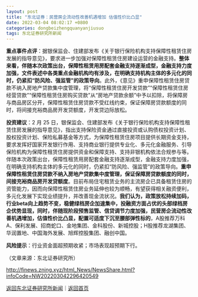 ```yaml
---
layout: post
title: "东北证券：民营房企流动性改善机遇增加 估值性价比凸显"
date: 2022-03-04 08:02:17 +0800
categories: dongbeizhengquanyanjiusuo
tags: 东北证券研究所新闻
---
```

<p><strong>重点事件点评</strong>：据银保监会、住建部发布《关于银行保险机构支持保障性租赁住房发展的指导意见》，要求进一步加强对保障性租赁住房建设运营的金融支持。<strong>整体来看，伴随本次政策出台，保障性租赁用房配套金融支持逐渐成型，金融支持力度加强，文件表述中各类重点金融机构均有涉及，在明确支持机构主体的多元化的同时，仍紧扣“防风险、强监管”的政策导向</strong>。此外，《意见》重申保障性租赁住房贷款不纳入房地产贷款集中度管理，将“保障性租赁住房开发贷款”“保障性租赁住房经营贷款”“保障性租赁住房购买贷款”从“房地产贷款余额”中予以扣除，将保障房与商品房区分开，保障性租赁住房贷款不受红线约束，保证保障房贷款额度的同时，将间接充裕商品房开发贷额度，开发贷边际放松。</p>
 <p><strong>投资建议</strong>：2 月 25 日，银保监会、住建部发布《关于银行保险机构支持保障性租赁住房发展的指导意见》，指出支持保险资金通过直接投资或认购债权投资计划、股权投资计划、保险私募基金等方式，为保障性租赁住房项目提供长期资金支持，要求发挥好国家开发银行作用、支持商业银行提供专业化、多元化金融服务、引导保险机构为保障性租赁住房提供资金和保障支持、支持非银机构依法合规参与等。伴随本次政策出台，保障性租赁用房配套金融支持逐渐成型，金融支持力度加强，在明确支持机构主体的多元化的同时，仍紧扣“防风险、强监管”的政策导向。<strong>重申保障性租赁住房贷款不纳入房地产贷款集中度管理，保证保障房贷款额度的同时，间接充裕商品房开发贷额度</strong>。目前布局住宅租赁业务的主流房企已具备租赁住房的资管能力，因而向保障性租赁住房业务延伸也较为顺畅，有望获得相关融资便利，多元化发展下实现业绩提升，并改善现金流状况。<strong>我们认为，政策放松持续加码，行业beta向上趋势不变，稳健绿档房企加速集中，投融资方面占优的头部绿档房企优势显现，同时，伴随现阶段预售监管、信贷调节力度加强，民营房企流动性改善机遇增加，估值性价比凸显，配置可适度下沉至腰部弹性标的</strong>，A股推荐万科A、保利发展、招商蛇口、金地集团、金科股份、新城控股；H股推荐龙湖集团、华润置地、中国海外发展、旭辉控股集团、融创中国。</p>
 <p><strong>风险提示</strong>：行业资金面超预期收紧；市场表现超预期下行。</p><p class="em_media">（文章来源：东北证券研究所）</p>

<http://finews.zning.xyz/html_News/NewsShare.html?infoCode=NW202203042296420549>

[返回东北证券研究所新闻](//finews.withounder.com/category/dongbeizhengquanyanjiusuo.html)｜[返回首页](//finews.withounder.com/)